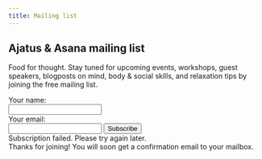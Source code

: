 ```yaml
---
title: Mailing list
---
```


Ajatus & Asana mailing list
---------------------------

Food for thought. Stay tuned for upcoming events, workshops, guest speakers, blogposts on mind, body & social skills, and relaxation tips by joining the free mailing list.


<div class="mailinglist-form">
<div class="contact-info">Your name: </div><input type="text" class="name" />
<div class="contact-info">Your email: </div><input type="text" class="email" />
<input class="join-button" type="button" value="Subscribe" />
<div class="error">Subscription failed. Please try again later.</div>
</div>
<div class="mailinglist-ok">Thanks for joining! You will soon get a confirmation email to your mailbox.</div>
